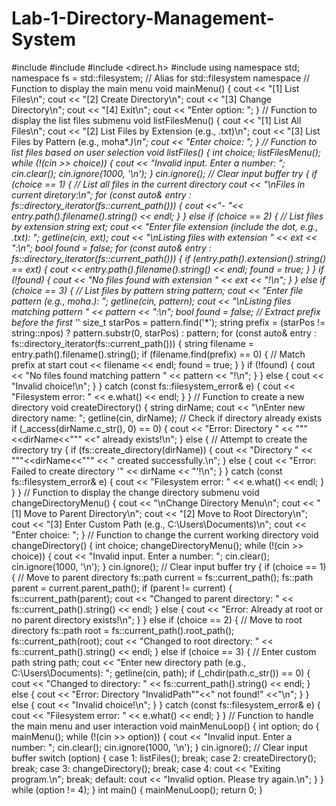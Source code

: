 # Lab-1-Directory-Management-System

#include <iostream>
#include <string>
#include <direct.h>
#include <filesystem>
using namespace std;
namespace fs = std::filesystem; // Alias for std::filesystem namespace
// Function to display the main menu
void mainMenu() {
    cout << "[1] List Files\n";
    cout << "[2] Create Directory\n";
    cout << "[3] Change Directory\n";
    cout << "[4] Exit\n";
    cout << "Enter option: ";
}
// Function to display the list files submenu
void listFilesMenu() {
    cout << "[1] List All Files\n";
    cout << "[2] List Files by Extension (e.g., .txt)\n";
    cout << "[3] List Files by Pattern (e.g., moha*.*)\n";
    cout << "Enter choice: ";
}
// Function to list files based on user selection
void listFiles() {
    int choice;
    listFilesMenu();
    while (!(cin >> choice)) {
        cout << "Invalid input. Enter a number: ";
        cin.clear();
        cin.ignore(1000, '\n');
    }
    cin.ignore(); // Clear input buffer
    try {
        if (choice == 1) {
            // List all files in the current directory
            cout << "\nFiles in current diretory:\n";
            for (const auto& entry : fs::directory_iterator(fs::current_path())) {
                cout <<"- "<< entry.path().filename().string() << endl;
            }
        }
        else if (choice == 2) {
            // List files by extension
            string ext;
            cout << "Enter file extension (include the dot, e.g., .txt): ";
            getline(cin, ext);
            cout << "\nListing files with extension " << ext << ":\n";
            bool found = false;
            for (const auto& entry : fs::directory_iterator(fs::current_path())) {
                if (entry.path().extension().string() == ext) {
                    cout << entry.path().filename().string() << endl;
                    found = true;
                }
            }
            if (!found) {
                cout << "No files found with extension " << ext << "!\n";
            }
        }
        else if (choice == 3) {
            // List files by pattern
            string pattern;
            cout << "Enter file pattern (e.g., moha*.*): ";
            getline(cin, pattern);
            cout << "\nListing files matching pattern " << pattern << ":\n";
            bool found = false;
            // Extract prefix before the first '*'
            size_t starPos = pattern.find('*');
            string prefix = (starPos != string::npos) ? pattern.substr(0, starPos) : pattern;
            for (const auto& entry : fs::directory_iterator(fs::current_path())) {
                string filename = entry.path().filename().string();
                if (filename.find(prefix) == 0) { // Match prefix at start
                    cout << filename << endl;
                    found = true;
                }
            }
            if (!found) {
                cout << "No files found matching pattern " << pattern << "!\n";
            }
        }
        else {
            cout << "Invalid choice!\n";
        }
    }
    catch (const fs::filesystem_error& e) {
        cout << "Filesystem error: " << e.what() << endl;
    }
}
// Function to create a new directory
void createDirectory() {
    string dirName;
    cout << "\nEnter new directory name: ";
    getline(cin, dirName);
    // Check if directory already exists
    if (_access(dirName.c_str(), 0) == 0) {
        cout << "Error: Directory " << "\""<<dirName<<"\"" <<" already exists!\n";
    }
    else {
        // Attempt to create the directory
        try {
            if (fs::create_directory(dirName)) {
                cout << "Directory " << "\""<<dirName<<"\"" << " created successfully.\n";
            }
            else {
                cout << "Error: Failed to create directory '" << dirName << "'!\n";
            }
        }
        catch (const fs::filesystem_error& e) {
            cout << "Filesystem error: " << e.what() << endl;
        }
    }
}
// Function to display the change directory submenu
void changeDirectoryMenu() {
    cout << "\nChange Directory Menu\n";
    cout << "[1] Move to Parent Directory\n";
    cout << "[2] Move to Root Directory\n";
    cout << "[3] Enter Custom Path (e.g., C:\\Users\\Documents)\n";
    cout << "Enter choice: ";
}
// Function to change the current working directory
void changeDirectory() {
    int choice;
    changeDirectoryMenu();
    while (!(cin >> choice)) {
        cout << "Invalid input. Enter a number: ";
        cin.clear();
        cin.ignore(1000, '\n');
    }
    cin.ignore(); // Clear input buffer
    try {
        if (choice == 1) {
            // Move to parent directory
            fs::path current = fs::current_path();
            fs::path parent = current.parent_path();
            if (parent != current) {
                fs::current_path(parent);
                cout << "Changed to parent directory: " << fs::current_path().string() << endl;
            }
            else {
                cout << "Error: Already at root or no parent directory exists!\n";
            }
        }
        else if (choice == 2) {
            // Move to root directory
            fs::path root = fs::current_path().root_path();
            fs::current_path(root);
            cout << "Changed to root directory: " << fs::current_path().string() << endl;
        }
        else if (choice == 3) {
            // Enter custom path
            string path;
            cout << "Enter new directory path (e.g., C:\\Users\\Documents): ";
            getline(cin, path);
            if (_chdir(path.c_str()) == 0) {
                cout << "Changed to directory: " << fs::current_path().string() << endl;
            }
            else {
                cout << "Error: Directory \"InvalidPath\""<<" not found!" <<"\n";
            }
        }
        else {
            cout << "Invalid choice!\n";
        }
    }
    catch (const fs::filesystem_error& e) {
        cout << "Filesystem error: " << e.what() << endl;
    }
}
// Function to handle the main menu and user interaction
void mainMenuLoop() {
    int option;
    do {
        mainMenu();
        while (!(cin >> option)) {
            cout << "Invalid input. Enter a number: ";
            cin.clear();
            cin.ignore(1000, '\n');
        }
        cin.ignore(); // Clear input buffer
        switch (option) {
        case 1:
            listFiles();
            break;
        case 2:
            createDirectory();
            break;
        case 3:
            changeDirectory();
            break;
        case 4:
            cout << "Exiting program.\n";
            break;
        default:
            cout << "Invalid option. Please try again.\n";
        }
    } while (option != 4);
}
int main() {
    mainMenuLoop();
    return 0;
}


